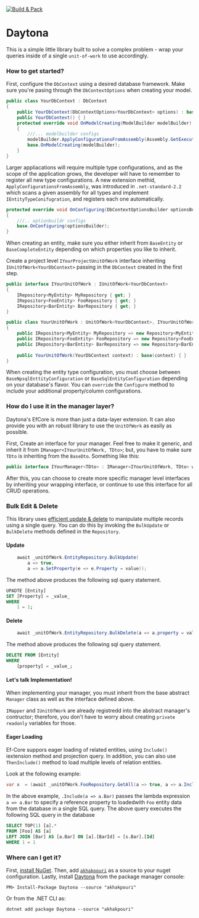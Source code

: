[![Build & Pack](https://github.com/akhakpouri/daytona/actions/workflows/ci.yml/badge.svg?branch=main)](https://github.com/akhakpouri/daytona/actions/workflows/ci.yml)
# Daytona

This is a simple little library built to solve a complex problem - wrap your queries inside of a single `unit-of-work` to use accordingly.

### How to get started?

First, configure the `DbContext` using a desired database framework. Make sure you're pasing through the `DbContextOptions` when creating your model.

```csharp
public class YourDbContext : DbContext
{
    public YourDbContext(DbContextOptions<YourDbContext> options) : base(options) { }
    public YourDbContext() { }
    protected override void OnModelCreating(ModelBuilder modelBuilder)
    {
        ///... modelbuilder configs
        modelBuilder.ApplyConfigurationsFromAssembly(Assembly.GetExecutingAssembly());
        base.OnModelCreating(modelBuilder);
    }
}
```
Larger appliacations will require multiple type configurations, and as the scope of the application grows, the developer will have to remember to register all new type configurations. A new extension methid, `ApplyConfigurationsFromAssembly`, was introduced in `.net-standard-2.2` which scans a given assembly for all types and implement `IEntityTypeConifugration`, and registers each one automatically.

```csharp
protected override void OnConfiguring(DbContextOptionsBuilder optionsBuilder)
{
    ///.. optionbuildr configs
    base.OnConfiguring(optionsBuilder);
}
```

When creating an entity, make sure you either inherit from `BaseEntity` or `BaseCompleteEntity` depending on which properties you like to inherit.

Create a project level `IYourProjectUnitOfWork` interface inheriting `IUnitOfWork<YourDbContext>` passing in the `DbContext` created in the first step.

```csharp
public interface IYourUnitOfWork : IUnitOfWork<YourDbContext>
{
    IRepository<MyEntity> MyRepository { get; }
    IRepository<FooEntity> FooRepository { get; }
    IRepository<BarEntity> BarRepository { get; }
}

public class YourUnitOfWork : UnitOfWork<YourDbContext>, IYourUnitOfWork
{
    public IRepository<MyEntity> MyRepository => new Repository<MyEntity>(Context);
    public IRepository<FooEntity> FooRepository => new Repository<FooEntity>(Context);
    public IRepository<BarEntity> BarRepository => new Repository<BarEntity>(Context);
    
    public YourUnitOfWork(YourDbContext context) : base(context) { }
}
```

When creating the entity type configuration, you must choose between `BaseNpsqlEnttityConfiguration` or `BaseSqlEntityConfiguration` depending on your database's flavor. You can `override` the `Configure` method to include your additional property/column configurations.

### How do I use it in the manager layer?

Daytona's EfCore is more than just a data-layer extension. It can also provide you with an robust library to use the `UnitOfWork` as easily as possible.

First, Create an interface for your manager. Feel free to make it generic, and inherit it from `IManager<IYourUnitOfWork, TDto>`; but, you have to make sure `TDto` is inheriting from the `BaseDto`. Something like this:

```csharp
public interface IYourManager<TDto> : IManager<IYourUnitOfWork, TDto> where TDto : BaseDto {}
```
After this, you can choose to create more specific manager level interfaces by inheriting your wrapping interface, or continue to use this interface for all CRUD operations.

### Bulk Edit &amp; Delete

This library uses [efficient update & delete](https://learn.microsoft.com/en-us/ef/core/performance/efficient-updating?tabs=ef7) to manipulate multiple records using a single query. You can do this by invoking the `BulkUpdate` or `BulkDelete` methods defined in the `Repository`.

#### Update
```cs
    await _unitOfWork.EntityRepository.BulkUpdate(
        a => true, 
        a => a.SetProperty(e => e.Property = value));
```
The method above produces the following sql query statement.
```sql
UPADTE [Entity]
SET [Property] = _value_
WHERE
    1 = 1;
```

#### Delete
```cs
    await _unitOfWork.EntityRepository.BulkDelete(a => a.property = value);
```
The method above produces the following sql query statement.
```sql
DELETE FROM [Entity]
WHERE
    [property] = _value_;
```

#### Let's talk Implementation!

When implementing your manager, you must inherit from the base abstract `Manager` class as well as the interface defined above.

`IMapper` and `IUnitOfWork` are already registredd into the abstract manager's contructor; therefore, you don't have to worry about creating `private readonly` variables for those.

#### Eager Loading
Ef-Core suppors eager loading of related entities, using `Include()` iextension method and projection query. In addition, you can also use `ThenInclude()` method to load multiple levels of relation entities.

Look at the following example:

```csharp
var x  = (await _unitOfWork.FooRepository.GetAll(a => true, a => a.Include(a => a.Bar))).FirstOrDefaultAsync();
```

In the above example, `.Include(a => a.Bar)` passes the lambda expression `a => a.Bar` to specify a reference property to loadedwith `Foo` entity data from the database in a single SQL query. The above query executes the following SQL query in the database

```sql
SELECT TOP(1) [a].*
FROM [Foo] AS [a]
LEFT JOIN [Bar] AS [a.Bar] ON [a].[BarId] = [s.Bar].[Id]
WHERE 1 = 1 
```

### Where can I get it?

First, [install NuGet](http://docs.nuget.org/docs/start-here/installing-nuget). Then, add [`akhakpouri`](https://nuget.pkg.github.com/akhakpouri/index.json) as a source to your nuget configuration. Lastly, install [Daytona](https://github.com/akhakpouri/daytona/pkgs/nuget/Daytona) from the package manager console:

```
PM> Install-Package Daytona --source "akhakpouri"
```
Or from the .NET CLI as:
```
dotnet add package Daytona --source "akhakpouri"
```
